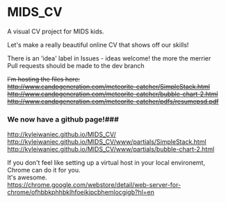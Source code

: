 # MIDS_CV
A visual CV project for MIDS kids.

Let's make a really beautiful online CV that shows off our skills!

There is an 'idea' label in Issues - ideas welcome! the more the merrier  
Pull requests should be made to the dev branch

~~I'm hosting the files here:~~    
~~http://www.candpgeneration.com/meteorite-catcher/SimpleStack.html~~   
~~http://www.candpgeneration.com/meteorite-catcher/bubble-chart-2.html~~   
~~http://www.candpgeneration.com/meteorite-catcher/pdfs/resumepsd.pdf~~

### We now have a github page!###
http://kyleiwaniec.github.io/MIDS_CV/   
http://kyleiwaniec.github.io/MIDS_CV/www/partials/SimpleStack.html   
http://kyleiwaniec.github.io/MIDS_CV/www/partials/bubble-chart-2.html   

If you don't feel like setting up a virtual host in your local environemt, Chrome can do it for you.   
It's awesome.   
https://chrome.google.com/webstore/detail/web-server-for-chrome/ofhbbkphhbklhfoeikjpcbhemlocgigb?hl=en
